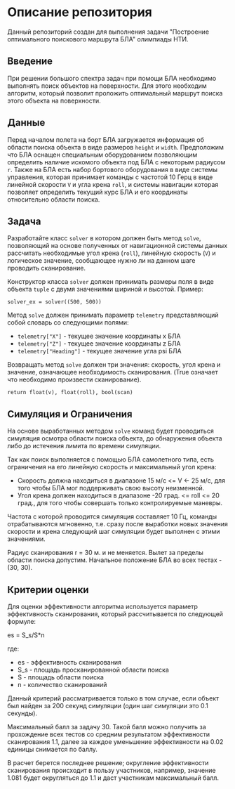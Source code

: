 # Описание репозитория
Данный репозиторий создан для выполнения задачи "Построение оптимального поискового маршрута БЛА" олимпиады НТИ.

## Введение

При решении большого спектра задач при помощи БЛА необходимо выполнять поиск объектов на поверхности. Для этого необходим алгоритм, который позволит проложить оптимальный маршрут поиска этого объекта на поверхности.

## Данные

Перед началом полета на борт БЛА загружается информация об области поиска объекта в виде размеров `height` и `width`. Предположим что БЛА оснащен специальным оборудованием позволяющим определить наличие искомого объекта под БЛА с некоторым радиусом `r`. Также на БЛА есть набор бортового оборудования в виде системы управления, которая принимает команды с частотой 10 Герц в виде линейной скорости `V` и угла крена `roll`, и системы навигации которая позволяет определить текущий курс БЛА и его координаты относительно области поиска.

## Задача

Разработайте класс `solver` в котором должен быть метод `solve`, позволяющий на основе полученных от навигационной системы данных рассчитать необходимые угол крена (`roll`), линейную скорость (`V`) и логическое значение, сообщающее нужно ли на данном шаге проводить сканирование.

Конструктор класса `solver` должен принимать размеры поля в виде объекта `tuple` с двумя значениями шириной и высотой. Пример:
```
solver_ex = solver((500, 500))
```
Метод `solve` должен принимать параметр `telemetry` представляющий собой словарь со следующими полями:
- `telemetry["X"]` - текущее значение координаты x БЛА
- `telemetry["Z"]` - текущее значение координаты z БЛА
- `telemetry["Heading"]` - текущее значение угла psi БЛА

Возвращать метод `solve` должен три значения: скорость, угол крена и значение, означающее необходимость сканирования.
(True означает что необходимо произвести сканирование).
```
return float(v), float(roll), bool(scan)
```

## Симуляция и Ограничения

На основе выработанных методом `solve` команд будет проводиться симуляция осмотра области поиска объекта, до обнаружения объекта либо до истечения лимита по времени симуляции.

Так как поиск выполняется с помощью БЛА самолетного типа, есть ограничения на его линейную скорость и максимальный угол крена:
- Скорость должна находиться в диапазоне 15 м/с <= V <- 25 м/с, для того чтобы БЛА мог поддерживать свою высоту неизменной.
- Угол крена должен находиться в диапазоне -20 град. <= roll <= 20 град., для того чтобы совершать только контролируемые маневры.

Частота с которой проводится симуляция составляет 10 Гц, команды отрабатываются мгновенно, т.е. сразу после выработки новых значения скорости и крена следующий шаг симуляции будет выполнен с этими значениями.

Радиус сканирования r = 30 м. и не меняется. Вылет за пределы области поиска допустим. Начальное положение БЛА во всех тестах - (30, 30).

## Критерии оценки

Для оценки эффективности алгоритма используется параметр эффективность сканирования, который рассчитывается по следующей формуле:

es = S_s/S*n

где:
- es - эффективность сканирования
- S_s - площадь просканированной области поиска
- S - площадь области поиска
- n - количество сканирований

Данный критерий рассматривается только в том случае, если объект был найден за 200 секунд симуляции (один шаг симуляции это 0.1 секунды).

Максимальный балл за задачу 30. Такой балл можно получить за прохождение всех тестов со средним результатом эффективности сканирования 1.1, далее за каждое уменьшение эффективности на 0.02 единицы снимается по баллу.

В расчет берется последнее решение; округление эффективности сканирования происходит в пользу участников, например, значение 1.081 будет округляться до 1.1 и даст участникам максимальный балл.
